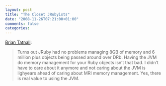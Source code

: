 ```yaml
---
layout: post
title: "The Closet JRubyists"
date: "2008-11-26T07:21:00+01:00"
comments: false
categories: 
---
```


<p><a href="http://syntatic.wordpress.com/2008/11/25/the-closet-jrubyists/">Brian Tatnall</a>:</p>

<blockquote>
<p>Turns out JRuby had no problems managing 8GB of memory and 6 million plus objects being passed around over DRb. Having the JVM do memory management for your Ruby objects isn’t that bad. I didn’t have to care about it anymore and not caring about the JVM is lighyears ahead of caring about MRI memory management. Yes, there is real value to using the JVM.</p>
</blockquote>


